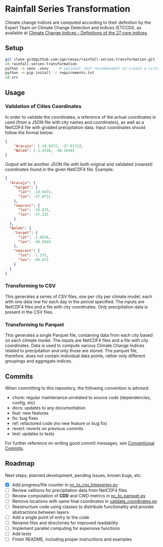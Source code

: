 # Rainfall Series Transformation


Climate change indices are computed according to their definition by the Expert Team on Climate Change Detection and Indices (ETCCDI), as available at [Climate Change Indices - Definitions of the 27 core indices](https://etccdi.pacificclimate.org/list_27_indices.shtml).

## Setup

```bash
git clone git@github.com:igorcmvaz/rainfall-series-transformation.git
cd rainfall-series-transformation
python -m venv .venv     # optional (but recommended) to create a virtual environment
python -m pip install -r requirements.txt
cd src
```

## Usage

### Validation of Cities Coordinates

In order to validate the coordinates, a reference of the actual coordinates is used (from a JSON file with city names and coordinates), as well as a NetCDF4 file with gridded precipitation data. Input coordinates should follow the format below:

```json
{
    "Aracaju": [-10.9472, -37.0731],
    "Belém": [-1.4558, -48.5039]
}
```

Output will be another JSON file with both original and validated (nearest) coordinates found in the given NetCDF4 file. Example:

```json
{
  "Aracaju": {
    "target": {
      "lat": -10.9472,
      "lon": -37.0731
    },
    "nearest": {
      "lat": -10.875,
      "lon": -37.125
    }
  },
  "Belém": {
    "target": {
      "lat": -1.4558,
      "lon": -48.5039
    },
    "nearest": {
      "lat": -1.375,
      "lon": -48.875
    }
  }
}
```

### Transforming to CSV
<!-- # TODO: improve instructions -->
This generates a series of CSV files, one per city per climate model, each with one data row for each day in the period specified. The inputs are NetCDF4 files and a file with city coordinates. Only precipitation data is present in the CSV files.

### Transforming to Parquet
<!-- # TODO: improve instructions -->
This generates a single Parquet file, containing data from each city based on each climate model. The inputs are NetCDF4 files and a file with city coordinates. Data is used to compute various Climate Change Indices related to precipitation and only those are stored. The parquet file, therefore, does not contain individual data points, rather only different groupings and aggregate indices.

## Commits

When committing to this repository, the following convention is advised:

* chore: regular maintenance unrelated to source code (dependencies, config, etc)
* docs: updates to any documentation
* feat: new features
* fix: bug fixes
* ref: refactored code (no new feature or bug fix)
* revert: reverts on previous commits
* test: updates to tests

For further reference on writing good commit messages, see [Conventional Commits](https://www.conventionalcommits.org).

## Roadmap

Next steps, planned development, pending issues, known bugs, etc:

* [x] Add progress/file counter in [nc_to_csv_timeseries.py](/src/nc_to_csv_timeseries.py)
* [ ] Review valitions for precipitation data from NetCDF4 files
* [ ] Review computation of **CDD** and CWD metrics in [nc_to_parquet.py](/src/nc_to_parquet.py)
* [ ] Remove locations with same final coordinates in [validate_coordinates.py](/src/validate_coordinates.py)
* [ ] Reestructure code using classes to distribute functionality and provide abstractions between layers
* [ ] Add a single point of entry to the code
* [ ] Rename files and directories for improved readability
* [ ] Implement parallel computing for expensive functions
* [ ] Add tests
* [ ] Finish README, including proper instructions and examples
